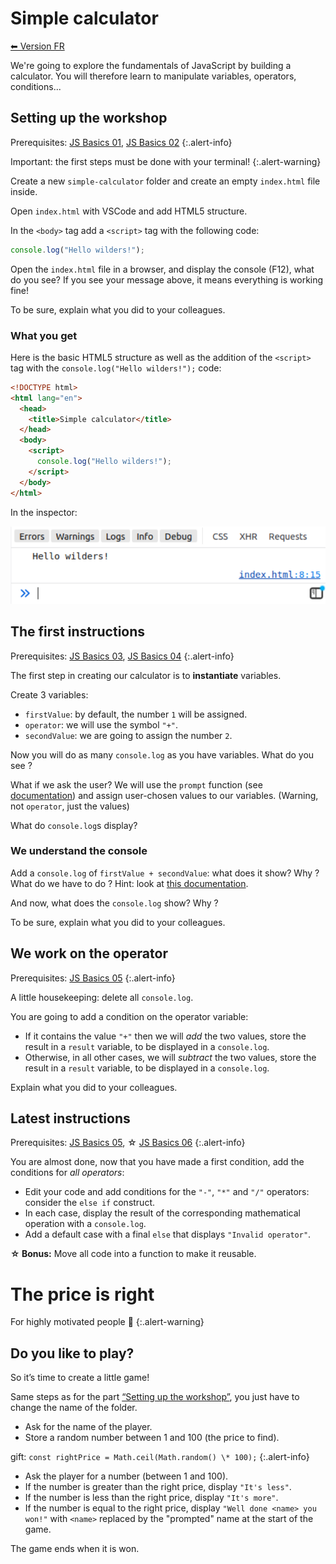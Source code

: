 # Simple calculator

[⬅ Version FR](./README-FR)

We're going to explore the fundamentals of JavaScript by building a calculator. You will therefore learn to manipulate variables, operators, conditions...

## Setting up the workshop

Prerequisites: [JS Basics 01](https://odyssey.wildcodeschool.com/quests/1262), [JS Basics 02](https://odyssey.wildcodeschool.com/quests/1267)
{:.alert-info}

Important: the first steps must be done with your terminal!
{:.alert-warning}

Create a new `simple-calculator` folder and create an empty `index.html` file inside.

Open `index.html` with VSCode and add HTML5 structure.

In the `<body>` tag add a `<script>` tag with the following code:

```js
console.log("Hello wilders!");
```

Open the `index.html` file in a browser, and display the console (F12), what do you see? If you see your message above, it means everything is working fine!

To be sure, explain what you did to your colleagues.

### What you get

Here is the basic HTML5 structure as well as the addition of the `<script>` tag with the `console.log("Hello wilders!");` code:

```html
<!DOCTYPE html>
<html lang="en">
  <head>
    <title>Simple calculator</title>
  </head>
  <body>
    <script>
      console.log("Hello wilders!");
    </script>
  </body>
</html>
```

In the inspector:

!["Hello wilders!" in the inspector](./images/helloWilders.png)

## The first instructions

Prerequisites: [JS Basics 03](https://odyssey.wildcodeschool.com/quests/1268), [JS Basics 04](https://odyssey.wildcodeschool.com/quests/1269)
{:.alert-info}

The first step in creating our calculator is to **instantiate** variables.

Create 3 variables:

- `firstValue`: by default, the number `1` will be assigned.
- `operator`: we will use the symbol `"+"`.
- `secondValue`: we are going to assign the number `2`.

Now you will do as many `console.log` as you have variables. What do you see ?

What if we ask the user? We will use the `prompt` function (see [documentation](https://developer.mozilla.org/en-US/docs/Web/API/Window/prompt)) and assign user-chosen values to our variables. (Warning, not `operator`, just the values)

What do `console.log`s display?

### We understand the console

Add a `console.log` of `firstValue + secondValue`: what does it show? Why ? What do we have to do ? Hint: look at [this documentation](https://developer.mozilla.org/en-US/docs/Web/JavaScript/Reference/Global_Objects/parseInt).

And now, what does the `console.log` show? Why ?

To be sure, explain what you did to your colleagues.

## We work on the operator

Prerequisites: [JS Basics 05](https://odyssey.wildcodeschool.com/quests/1270)
{:.alert-info}

A little housekeeping: delete all `console.log`.

You are going to add a condition on the operator variable:

- If it contains the value `"+"` then we will _add_ the two values, store the result in a `result` variable, to be displayed in a `console.log`.
- Otherwise, in all other cases, we will _subtract_ the two values, store the result in a `result` variable, to be displayed in a `console.log`.

Explain what you did to your colleagues.

## Latest instructions

Prerequisites: [JS Basics 05](https://odyssey.wildcodeschool.com/quests/1270), ☆ [JS Basics 06](https://odyssey.wildcodeschool.com/quests/1278)
{:.alert-info}

You are almost done, now that you have made a first condition, add the conditions for _all operators_:

- Edit your code and add conditions for the `"-"`, `"*"` and `"/"` operators: consider the `else if` construct.
- In each case, display the result of the corresponding mathematical operation with a `console.log`.
- Add a default case with a final `else` that displays `"Invalid operator"`.

**☆ Bonus:** Move all code into a function to make it reusable.

# The price is right

For highly motivated people 🤘
{:.alert-warning}

## Do you like to play?

So it’s time to create a little game!

Same steps as for the part [“Setting up the workshop”](#setting-up-the-workshop), you just have to change the name of the folder.

- Ask for the name of the player.
- Store a random number between 1 and 100 (the price to find).

gift: `const rightPrice = Math.ceil(Math.random() \* 100);`
{:.alert-info}

- Ask the player for a number (between 1 and 100).
- If the number is greater than the right price, display `"It's less"`.
- If the number is less than the right price, display `"It's more"`.
- If the number is equal to the right price, display `"Well done <name> you won!"` with `<name>` replaced by the "prompted" name at the start of the game.

The game ends when it is won.
